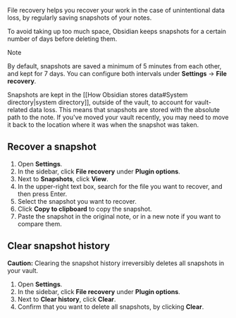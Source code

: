File recovery helps you recover your work in the case of unintentional data loss, by regularly saving snapshots of your notes.

To avoid taking up too much space, Obsidian keeps snapshots for a certain number of days before deleting them.

> [!note]
> By default, snapshots are saved a minimum of 5 minutes from each other, and kept for 7 days. You can configure both intervals under **Settings** -> **File recovery**.

Snapshots are kept in the [[How Obsidian stores data#System directory|system directory]], outside of the vault, to account for vault-related data loss. This means that snapshots are stored with the absolute path to the note. If you've moved your vault recently, you may need to move it back to the location where it was when the snapshot was taken.

## Recover a snapshot

1. Open **Settings**.
2. In the sidebar, click **File recovery** under **Plugin options**.
3. Next to **Snapshots**, click **View**.
4. In the upper-right text box, search for the file you want to recover, and then press Enter.
5. Select the snapshot you want to recover.
6. Click **Copy to clipboard** to copy the snapshot.
7. Paste the snapshot in the original note, or in a new note if you want to compare them.

## Clear snapshot history

**Caution:** Clearing the snapshot history irreversibly deletes all snapshots in your vault.

1. Open **Settings**.
2. In the sidebar, click **File recovery** under **Plugin options**.
3. Next to **Clear history**, click **Clear**.
4. Confirm that you want to delete all snapshots, by clicking **Clear**.
